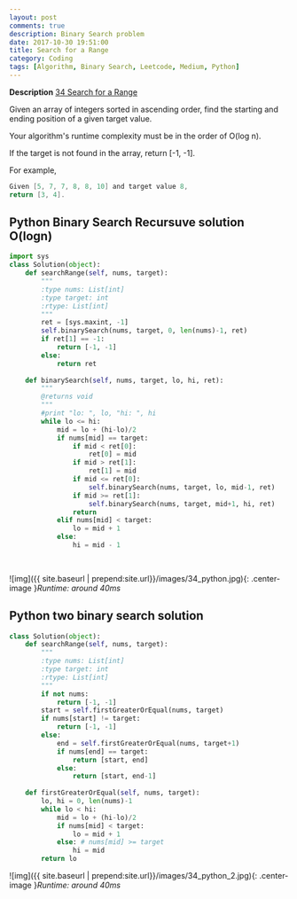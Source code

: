 ```yaml
---
layout: post
comments: true
description: Binary Search problem
date: 2017-10-30 19:51:00
title: Search for a Range
category: Coding
tags: [Algorithm, Binary Search, Leetcode, Medium, Python]
---
```


**Description**
[34 Search for a Range](https://leetcode.com/problems/search-for-a-range/description/)

Given an array of integers sorted in ascending order, find the starting and ending position of a given target value.

Your algorithm's runtime complexity must be in the order of O(log n).

If the target is not found in the array, return [-1, -1].

For example,
```java
Given [5, 7, 7, 8, 8, 10] and target value 8,
return [3, 4].
```

## Python Binary Search Recursuve solution O(logn)


```python
import sys
class Solution(object):
    def searchRange(self, nums, target):
        """
        :type nums: List[int]
        :type target: int
        :rtype: List[int]
        """
        ret = [sys.maxint, -1]
        self.binarySearch(nums, target, 0, len(nums)-1, ret)
        if ret[1] == -1:
            return [-1, -1]
        else:
            return ret
    
    def binarySearch(self, nums, target, lo, hi, ret):
        """
        @returns void
        """
        #print "lo: ", lo, "hi: ", hi
        while lo <= hi:
            mid = lo + (hi-lo)/2
            if nums[mid] == target:
                if mid < ret[0]:
                    ret[0] = mid
                if mid > ret[1]:
                    ret[1] = mid
                if mid <= ret[0]:
                    self.binarySearch(nums, target, lo, mid-1, ret)
                if mid >= ret[1]:
                    self.binarySearch(nums, target, mid+1, hi, ret)
                return
            elif nums[mid] < target:
                lo = mid + 1
            else:
                hi = mid - 1
                
        
```
![img]({{ site.baseurl | prepend:site.url}}/images/34_python.jpg){: .center-image }*Runtime: around 40ms*

## Python two binary search solution

```python
class Solution(object):
    def searchRange(self, nums, target):
        """
        :type nums: List[int]
        :type target: int
        :rtype: List[int]
        """
        if not nums:
            return [-1, -1]
        start = self.firstGreaterOrEqual(nums, target)
        if nums[start] != target:
            return [-1, -1]
        else:
            end = self.firstGreaterOrEqual(nums, target+1)
            if nums[end] == target:
                return [start, end]
            else:
                return [start, end-1]
        
    def firstGreaterOrEqual(self, nums, target):
        lo, hi = 0, len(nums)-1
        while lo < hi:
            mid = lo + (hi-lo)/2
            if nums[mid] < target:
                lo = mid + 1
            else: # nums[mid] >= target
                hi = mid
        return lo
```

![img]({{ site.baseurl | prepend:site.url}}/images/34_python_2.jpg){: .center-image }*Runtime: around 40ms*

